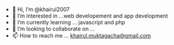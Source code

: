 - 👋 Hi, I’m @khairul2007
- 👀 I’m interested in ...web developement and app development  
- 🌱 I’m currently learning ... javascript and php
- 💞️ I’m looking to collaborate on ...
- 📫 How to reach me ... khairul.muktagacha@gmail.com

<!---
khairul2007/khairul2007 is a ✨ special ✨ repository because its `README.md` (this file) appears on your GitHub profile.
You can click the Preview link to take a look at your changes.
--->
